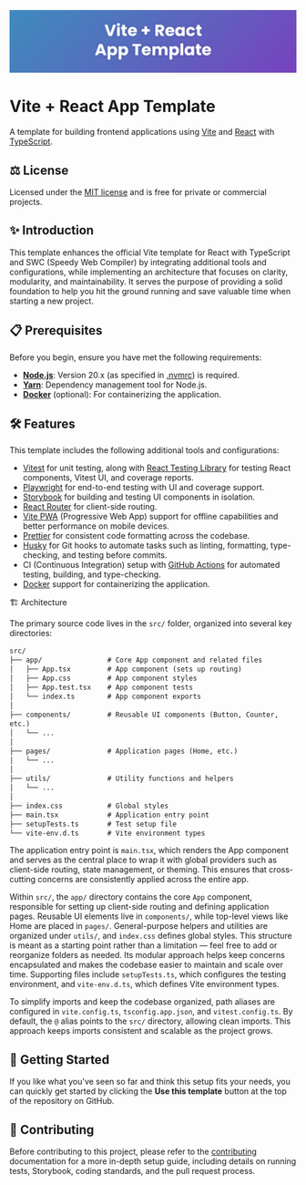 ![Vite + React App Template](https://raw.githubusercontent.com/andrewdyer/public-assets/refs/heads/main/images/covers/vite-react-app-template.png)

# Vite + React App Template

A template for building frontend applications using [Vite](https://vitejs.dev/) and [React](https://react.dev/) with [TypeScript](https://www.typescriptlang.org/).

## ⚖️ License

Licensed under the [MIT license](https://opensource.org/licenses/MIT) and is free for private or commercial projects.

## ✨ Introduction

This template enhances the official Vite template for React with TypeScript and SWC (Speedy Web Compiler) by integrating additional tools and configurations, while implementing an architecture that focuses on clarity, modularity, and maintainability. It serves the purpose of providing a solid foundation to help you hit the ground running and save valuable time when starting a new project.

## 📋 Prerequisites

Before you begin, ensure you have met the following requirements:

- **[Node.js](https://nodejs.org/)**: Version 20.x (as specified in [.nvmrc](.nvmrc)) is required.
- **[Yarn](https://yarnpkg.com/)**: Dependency management tool for Node.js.
- **[Docker](https://www.docker.com/)** (optional): For containerizing the application.

## 🛠️ Features

This template includes the following additional tools and configurations:

- [Vitest](https://vitest.dev/) for unit testing, along with [React Testing Library](https://testing-library.com/docs/react-testing-library/intro/) for testing React components, Vitest UI, and coverage reports.
- [Playwright](https://playwright.dev/) for end-to-end testing with UI and coverage support.
- [Storybook](https://storybook.js.org/) for building and testing UI components in isolation.
- [React Router](https://reactrouter.com/) for client-side routing.
- [Vite PWA](https://vite-pwa-org.netlify.app/) (Progressive Web App) support for offline capabilities and better performance on mobile devices.
- [Prettier](https://prettier.io/) for consistent code formatting across the codebase.
- [Husky](https://typicode.github.io/husky/#/) for Git hooks to automate tasks such as linting, formatting, type-checking, and testing before commits.
- CI (Continuous Integration) setup with [GitHub Actions](https://github.com/features/actions) for automated testing, building, and type-checking.
- [Docker](https://www.docker.com/) support for containerizing the application.

🏗️ Architecture

The primary source code lives in the `src/` folder, organized into several key directories:

```plaintext
src/
├── app/                # Core App component and related files
│   ├── App.tsx         # App component (sets up routing)
│   ├── App.css         # App component styles
│   ├── App.test.tsx    # App component tests
│   └── index.ts        # App component exports
│
├── components/         # Reusable UI components (Button, Counter, etc.)
│   └── ...
│
├── pages/              # Application pages (Home, etc.)
│   └── ...
│
├── utils/              # Utility functions and helpers
│   └── ...
│
├── index.css           # Global styles
├── main.tsx            # Application entry point
├── setupTests.ts       # Test setup file
└── vite-env.d.ts       # Vite environment types
```

The application entry point is `main.tsx`, which renders the App component and serves as the central place to wrap it with global providers such as client-side routing, state management, or theming. This ensures that cross-cutting concerns are consistently applied across the entire app.

Within `src/`, the `app/` directory contains the core `App` component, responsible for setting up client-side routing and defining application pages. Reusable UI elements live in `components/`, while top-level views like Home are placed in `pages/`. General-purpose helpers and utilities are organized under `utils/`, and `index.css` defines global styles. This structure is meant as a starting point rather than a limitation — feel free to add or reorganize folders as needed. Its modular approach helps keep concerns encapsulated and makes the codebase easier to maintain and scale over time. Supporting files include `setupTests.ts`, which configures the testing environment, and `vite-env.d.ts`, which defines Vite environment types.

To simplify imports and keep the codebase organized, path aliases are configured in `vite.config.ts`, `tsconfig.app.json`, and `vitest.config.ts`. By default, the `@` alias points to the `src/` directory, allowing clean imports. This approach keeps imports consistent and scalable as the project grows.

## 🚀 Getting Started

If you like what you've seen so far and think this setup fits your needs, you can quickly get started by clicking the **Use this template** button at the top of the repository on GitHub.

## 🤝 Contributing

Before contributing to this project, please refer to the [contributing](./CONTRIBUTING.md) documentation for a more in-depth setup guide, including details on running tests, Storybook, coding standards, and the pull request process.
